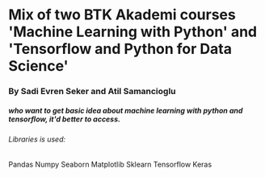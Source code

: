 # Mix of two BTK Akademi courses 'Machine Learning with Python' and 'Tensorflow and Python for Data Science' 
### By Sadi Evren Seker and Atil Samancioglu 
##### who want to get basic idea about machine learning with python and tensorflow, it'd better to access.
###### Libraries is used:
Pandas
Numpy
Seaborn
Matplotlib
Sklearn
Tensorflow
Keras



